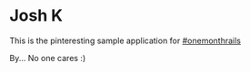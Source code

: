 # Josh K

This is the pinteresting sample application for [#onemonthrails](http://onemontrails.com)

By... No one cares :)